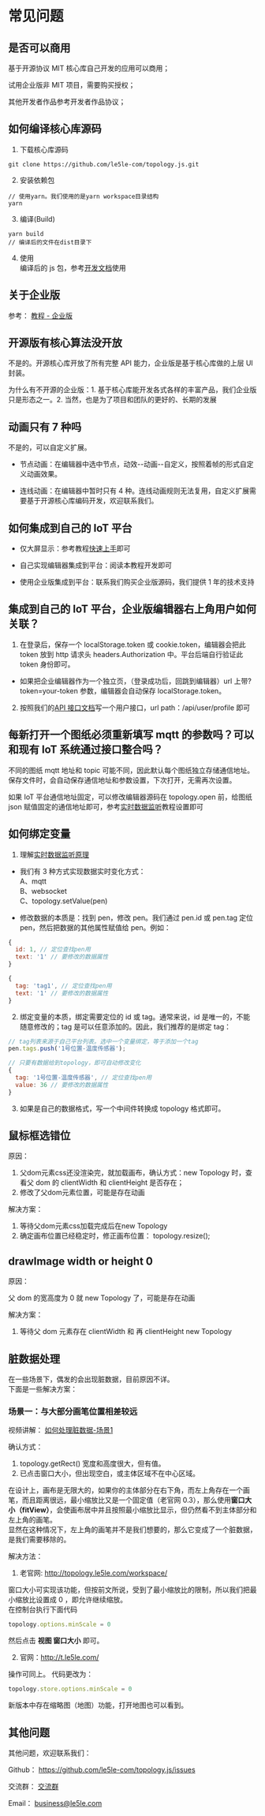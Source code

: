# 常见问题

## 是否可以商用

基于开源协议 MIT 核心库自己开发的应用可以商用；

试用企业版非 MIT 项目，需要购买授权；

其他开发者作品参考开发者作品协议；

## 如何编译核心库源码

1. 下载核心库源码

```shell
git clone https://github.com/le5le-com/topology.js.git
```

2. 安装依赖包

```shell
// 使用yarn。我们使用的是yarn workspace目录结构
yarn
```

3. 编译(Build)

```shell
yarn build
// 编译后的文件在dist目录下
```

4. 使用  
   编译后的 js 包，参考[开发文档](../tutorial/start)使用

## 关于企业版

参考： [教程 - 企业版](../tutorial/commercial.html)

## 开源版有核心算法没开放

不是的。开源核心库开放了所有完整 API 能力，企业版是基于核心库做的上层 UI 封装。

为什么有不开源的企业版：1. 基于核心库能开发各式各样的丰富产品，我们企业版只是形态之一。2. 当然，也是为了项目和团队的更好的、长期的发展

## 动画只有 7 种吗

不是的，可以自定义扩展。

- 节点动画：在编辑器中选中节点，动效--动画--自定义，按照着帧的形式自定义动画效果。

- 连线动画：在编辑器中暂时只有 4 种。连线动画规则无法复用，自定义扩展需要基于开源核心库编码开发，欢迎联系我们。

## 如何集成到自己的 IoT 平台

- 仅大屏显示：参考教程[快速上手](../tutorial/start)即可

- 自己实现编辑器集成到平台：阅读本教程开发即可

- 使用企业版集成到平台：联系我们购买企业版源码，我们提供 1 年的技术支持

## 集成到自己的 IoT 平台，企业版编辑器右上角用户如何关联？

1. 在登录后，保存一个 localStorage.token 或 cookie.token，编辑器会把此 token 放到 http 请求头 headers.Authorization 中。平台后端自行验证此 token 身份即可。

- 如果把企业编辑器作为一个独立页，（登录成功后，回跳到编辑器）url 上带?token=your-token 参数，编辑器会自动保存 localStorage.token。

2. 按照我们的[API 接口文档](../tutorial/commercial-api)写一个用户接口，url path：/api/user/profile 即可

## 每新打开一个图纸必须重新填写 mqtt 的参数吗？可以和现有 IoT 系统通过接口整合吗？

不同的图纸 mqtt 地址和 topic 可能不同，因此默认每个图纸独立存储通信地址。保存文件时，会自动保存通信地址和参数设置，下次打开，无需再次设置。

如果 IoT 平台通信地址固定，可以修改编辑器源码在 topology.open 前，给图纸 json 赋值固定的通信地址即可，参考[实时数据监听](../tutorial/data)教程设置即可

## 如何绑定变量

1. 理解[实时数据监听原理](../tutorial/data)

- 我们有 3 种方式实现数据实时变化方式：  
  A、mqtt  
  B、websocket  
  C、topology.setValue(pen)

- 修改数据的本质是：找到 pen，修改 pen。我们通过 pen.id 或 pen.tag 定位 pen，然后把数据的其他属性赋值给 pen。例如：

```js
{
  id: 1, // 定位查找pen用
  text: '1' // 要修改的数据属性
}

{
  tag: 'tag1', // 定位查找pen用
  text: '1' // 要修改的数据属性
}
```

2. 绑定变量的本质，绑定需要定位的 id 或 tag。通常来说，id 是唯一的，不能随意修改的；tag 是可以任意添加的。因此，我们推荐的是绑定 tag：

```js
// tag列表来源于自己平台列表。选中一个变量绑定，等于添加一个tag
pen.tags.push('1号位置-温度传感器');

// 只要有数据给到topology，即可自动修改变化
{
  tag: '1号位置-温度传感器', // 定位查找pen用
  value: 36 // 要修改的数据属性
}
```

3. 如果是自己的数据格式，写一个中间件转换成 topology 格式即可。


## 鼠标框选错位

原因：

1. 父dom元素css还没渲染完，就加载画布，确认方式：new Topology 时，查看父 dom 的 clientWidth 和 clientHeight 是否存在；
2. 修改了父dom元素位置，可能是存在动画

解决方案：

1. 等待父dom元素css加载完成后在new Topology
2. 确定画布位置已经稳定时，修正画布位置： topology.resize();


## drawImage width or height 0

原因：

父 dom 的宽高度为 0 就 new Topology 了，可能是存在动画

解决方案：

1. 等待父 dom 元素存在 clientWidth 和 再 clientHeight new Topology 

## 脏数据处理

在一些场景下，偶发的会出现脏数据，目前原因不详。  
下面是一些解决方案：

### 场景一：与大部分画笔位置相差较远

视频讲解：
[如何处理脏数据-场景1](https://www.bilibili.com/video/BV1NL4y1c7v7?spm_id_from=333.999.0.0)

确认方式：

1. topology.getRect() 宽度和高度很大，但有值。  
2. 已点击窗口大小，但出现空白，或主体区域不在中心区域。

在设计上，画布是无限大的，如果你的主体部分在右下角，而左上角存在一个画笔，而且距离很远，最小缩放比又是一个固定值（老官网 0.3），那么使用**窗口大小（fitView）**，会使画布居中并且按照最小缩放比显示，但仍然看不到主体部分和左上角的画笔。  
显然在这种情况下，左上角的画笔并不是我们想要的，那么它变成了一个脏数据，是我们需要移除的。  

解决方法：

1. 老官网: http://topology.le5le.com/workspace/

窗口大小可实现该功能，但按前文所说，受到了最小缩放比的限制，所以我们把最小缩放比设置成 0 ，即允许继续缩放。  
在控制台执行下面代码
```js
topology.options.minScale = 0
```
然后点击 **视图 窗口大小** 即可。

2. 官网：http://t.le5le.com/

操作可同上。
代码更改为：

```js
topology.store.options.minScale = 0
```

新版本中存在缩略图（地图）功能，打开地图也可以看到。

## 其他问题

其他问题，欢迎联系我们：

Github： https://github.com/le5le-com/topology.js/issues

交流群： [交流群](../community/wechat.html)

Email： business@le5le.com

<br><br><br><br><br><br><br><br><br><br><br><br><br><br><br><br>
